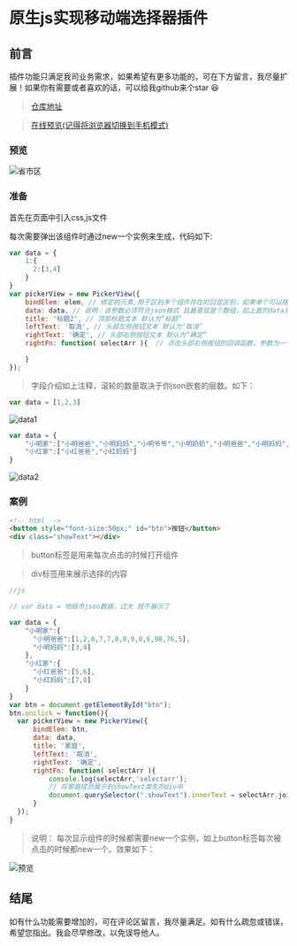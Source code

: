# 原生js实现移动端选择器插件

## 前言
插件功能只满足我司业务需求，如果希望有更多功能的，可在下方留言，我尽量扩展！如果你有需要或者喜欢的话，可以给我github来个star 😆
> [仓库地址](https://github.com/zhouatie/plugin/tree/master/pickerView)

> [在线预览(记得将浏览器切换到手机模式)](https://zhouatie.github.io/plugin/pickerView/pickerView.html)


### 预览
![省市区](https://github.com/zhouatie/plugin/raw/master/pickerView/data/pickerView2.gif)

### 准备
首先在页面中引入css,js文件

每次需要弹出该组件时通过new一个实例来生成，代码如下:

```javaScript
var data = {
    1:{
      2:[3,4]
    }
}
var pickerView = new PickerView({
    bindElem: elem, // 绑定的元素,用于区别多个组件存在时回显区别，如果单个可以随意填某个元素
    data: data, // 说明：该参数必须符合json格式 且最里层是个数组，如上面的data变量所展示的[3,4]。
    title: '标题2', // 顶部标题文本 默认为“标题”
    leftText: '取消', // 头部左侧按钮文本 默认为‘取消’
    rightText: '确定', // 头部右侧按钮文本 默认为“确定”
    rightFn: function( selectArr ){  // 点击头部右侧按钮的回调函数，参数为一个数组，数组对应滚轮中每项对应的值

    }
});
```
> 字段介绍如上注释，滚轮的数量取决于你json嵌套的层数。如下：


```javascript
var data = [1,2,3]
```

![data1](https://github.com/zhouatie/plugin/raw/master/pickerView/data/img1.png)


```javaScript
var data = {
    "小明家":["小明爸爸","小明妈妈","小明爷爷","小明奶奶","小明爸爸","小明妈妈","小明爷爷","小明奶奶"],
    "小红家":["小红爸爸","小红妈妈"]
}
```
![data2](https://github.com/zhouatie/plugin/raw/master/pickerView/data/img2.png)



### 案例
```html
<!-- html -->
<button style="font-size:50px;" id="btn">按钮</button>
<div class="showText"></div>
```
> button标签是用来每次点击的时候打开组件

> div标签用来展示选择的内容

```javaScript
//js

// var data = 地级市json数据，过大 就不展示了

var data = {
    "小明家":{
      "小明爸爸":[1,2,6,7,7,8,8,9,0,6,98,76,5],
      "小明妈妈":[3,4]
    },
    "小红家":{
      "小红爸爸":[5,6],
      "小红妈妈":[7,8]
    }
}
var btn = document.getElementById("btn");
btn.onclick = function(){
  var pickerView = new PickerView({
      bindElem: btn,
      data: data,
      title: '家庭',
      leftText: '取消',
      rightText: '确定',
      rightFn: function( selectArr ){
          console.log(selectArr,'selectarr');
          // 将家庭成员展示到showText类名的div中
          document.querySelector(".showText").innerText = selectArr.join("-");
      }
  });
}
```
> 说明： 每次显示组件的时候都需要new一个实例，如上button标签每次被点击的时候都new一个。效果如下：

![预览](https://github.com/zhouatie/plugin/raw/master/pickerView/data/img4.png)

## 结尾
如有什么功能需要增加的，可在评论区留言，我尽量满足。如有什么疏忽或错误，希望您指出。我会尽早修改，以免误导他人。
